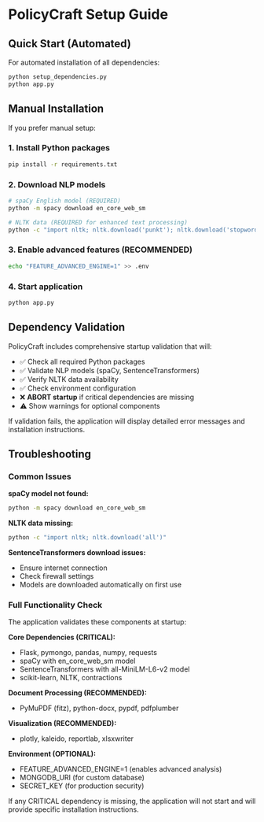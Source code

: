 # PolicyCraft Setup Guide

## Quick Start (Automated)

For automated installation of all dependencies:

```bash
python setup_dependencies.py
python app.py
```

## Manual Installation

If you prefer manual setup:

### 1. Install Python packages
```bash
pip install -r requirements.txt
```

### 2. Download NLP models
```bash
# spaCy English model (REQUIRED)
python -m spacy download en_core_web_sm

# NLTK data (REQUIRED for enhanced text processing)
python -c "import nltk; nltk.download('punkt'); nltk.download('stopwords'); nltk.download('wordnet'); nltk.download('averaged_perceptron_tagger')"
```

### 3. Enable advanced features (RECOMMENDED)
```bash
echo "FEATURE_ADVANCED_ENGINE=1" >> .env
```

### 4. Start application
```bash
python app.py
```

## Dependency Validation

PolicyCraft includes comprehensive startup validation that will:
- ✅ Check all required Python packages
- ✅ Validate NLP models (spaCy, SentenceTransformers)
- ✅ Verify NLTK data availability
- ✅ Check environment configuration
- ❌ **ABORT startup** if critical dependencies are missing
- ⚠️  Show warnings for optional components

If validation fails, the application will display detailed error messages and installation instructions.

## Troubleshooting

### Common Issues

**spaCy model not found:**
```bash
python -m spacy download en_core_web_sm
```

**NLTK data missing:**
```bash
python -c "import nltk; nltk.download('all')"
```

**SentenceTransformers download issues:**
- Ensure internet connection
- Check firewall settings
- Models are downloaded automatically on first use

### Full Functionality Check

The application validates these components at startup:

**Core Dependencies (CRITICAL):**
- Flask, pymongo, pandas, numpy, requests
- spaCy with en_core_web_sm model
- SentenceTransformers with all-MiniLM-L6-v2 model
- scikit-learn, NLTK, contractions

**Document Processing (RECOMMENDED):**
- PyMuPDF (fitz), python-docx, pypdf, pdfplumber

**Visualization (RECOMMENDED):**
- plotly, kaleido, reportlab, xlsxwriter

**Environment (OPTIONAL):**
- FEATURE_ADVANCED_ENGINE=1 (enables advanced analysis)
- MONGODB_URI (for custom database)
- SECRET_KEY (for production security)

If any CRITICAL dependency is missing, the application will not start and will provide specific installation instructions.